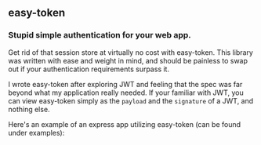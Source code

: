 ## easy-token

### Stupid simple authentication for your web app.

Get rid of that session store at virtually no cost with easy-token. This library was written with ease and weight in mind, and should be painless to swap out if your authentication requirements surpass it. 

I wrote easy-token after exploring JWT and feeling that the spec was far beyond what my application really needed. If your familiar with JWT, you can view easy-token simply as the `payload` and the `signature` of a JWT, and nothing else.

Here's an example of an express app utilizing easy-token (can be found under examples):


